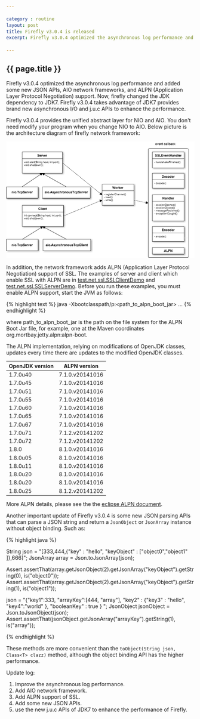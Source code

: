 ```yaml
---

category : routine
layout: post
title: Firefly v3.0.4 is released
excerpt: Firefly v3.0.4 optimized the asynchronous log performance and added some new JSON APIs, AIO network frameworks, and ALPN (Application Layer Protocol Negotiation) support. Now, firefly changed the JDK dependency to JDK7. Firefly v3.0.4 takes advantage of JDK7 provides brand new asynchronous I/O and j.u.c APIs to enhance the performance. Please click view all to see the details.

---
```


## {{ page.title }} ##
Firefly v3.0.4 optimized the asynchronous log performance and added some new JSON APIs, AIO network frameworks, and ALPN (Application Layer Protocol Negotiation) support. Now, firefly changed the JDK dependency to JDK7. Firefly v3.0.4 takes advantage of JDK7 provides brand new asynchronous I/O and j.u.c APIs to enhance the performance.  

Firefly v3.0.4 provides the unified abstract layer for NIO and AIO. You don't need modify your program when you change NIO to AIO. Below picture is the architecture diagram of firefly network framework:     

![network framework](/images/network-framework.png "network framework")  

In addition, the network framework adds ALPN (Application Layer Protocol Negotiation) support of SSL. The examples of server and client which enable SSL with ALPN are in  <a href="https://github.com/hypercube1024/firefly/blob/master/firefly-nettool/src/test/java/test/net/ssl/SSLClientDemo.java" target="_blank">test.net.ssl.SSLClientDemo</a>  and <a href="https://github.com/hypercube1024/firefly/blob/master/firefly-nettool/src/test/java/test/net/ssl/SSLServerDemo.java" target="_blank">test.net.ssl.SSLServerDemo</a>. Before you run these examples, you must enable ALPN support, start the JVM as follows:

{% highlight text %}
java -Xbootclasspath/p:<path_to_alpn_boot_jar> ...
{% endhighlight %}

where path_to_alpn_boot_jar is the path on the file system for the ALPN Boot Jar file, for example, one at the Maven coordinates org.mortbay.jetty.alpn:alpn-boot.  

The ALPN implementation, relying on modifications of OpenJDK classes, updates every time there are updates to the modified OpenJDK classes.  

<table summary="ALPN vs. OpenJDK versions" class="table table-hover">
<thead>
<tr><th>OpenJDK version</th><th>ALPN version</th></tr>
</thead>
<tbody>
<tr><td>1.7.0u40</td><td>7.1.0.v20141016</td></tr><tr>
<td >1.7.0u45</td><td >7.1.0.v20141016</td></tr>
<tr><td >1.7.0u51</td><td >7.1.0.v20141016</td></tr>
<tr><td >1.7.0u55</td><td >7.1.0.v20141016</td></tr>
<tr><td >1.7.0u60</td><td >7.1.0.v20141016</td></tr>
<tr><td >1.7.0u65</td><td >7.1.0.v20141016</td></tr>
<tr><td >1.7.0u67</td><td >7.1.0.v20141016</td></tr>
<tr><td >1.7.0u71</td><td >7.1.2.v20141202</td></tr>
<tr><td >1.7.0u72</td><td >7.1.2.v20141202</td></tr>
<tr><td >1.8.0</td><td >8.1.0.v20141016</td></tr>
<tr><td >1.8.0u05</td><td >8.1.0.v20141016</td></tr>
<tr><td >1.8.0u11</td><td >8.1.0.v20141016</td></tr>
<tr><td >1.8.0u20</td><td >8.1.0.v20141016</td></tr>
<tr><td >1.8.0u20</td><td >8.1.0.v20141016</td></tr>
<tr><td >1.8.0u25</td><td >8.1.2.v20141202</td></tr>
</tbody>
</table>

More ALPN details, please see the the <a href="http://www.eclipse.org/jetty/documentation/current/alpn-chapter.html" target="_blank" >eclipse ALPN document</a>.  

Another important update of Firefly v3.0.4 is some new JSON parsing APIs that can parse a JSON string and return a `JsonObject` or `JsonArray` instance without object binding. Such as:  

{% highlight java %}

String json = "[333,444,{\"key\" : \"hello\", \"keyObject\" : [\"object0\",\"object1\"  ]},666]";
JsonArray array = Json.toJsonArray(json);

Assert.assertThat(array.getJsonObject(2).getJsonArray("keyObject").getString(0), is("object0"));
Assert.assertThat(array.getJsonObject(2).getJsonArray("keyObject").getString(1), is("object1"));

json = "{\"key1\":333, \"arrayKey\":[444, \"array\"], \"key2\" : {\"key3\" : \"hello\", \"key4\":\"world\" }, \"booleanKey\" : true }   ";
JsonObject jsonObject = Json.toJsonObject(json);
Assert.assertThat(jsonObject.getJsonArray("arrayKey").getString(1), is("array"));

{% endhighlight %} 

These methods are more convenient than the `toObject(String json, Class<T> clazz)` method, although the object binding API has the higher performance.  

Update log:  

1. Improve the asynchronous log performance.
2. Add AIO network framework.
3. Add ALPN support of SSL.
4. Add some new JSON APIs.
5. use the new j.u.c APIs of JDK7 to enhance the performance of Firefly.


